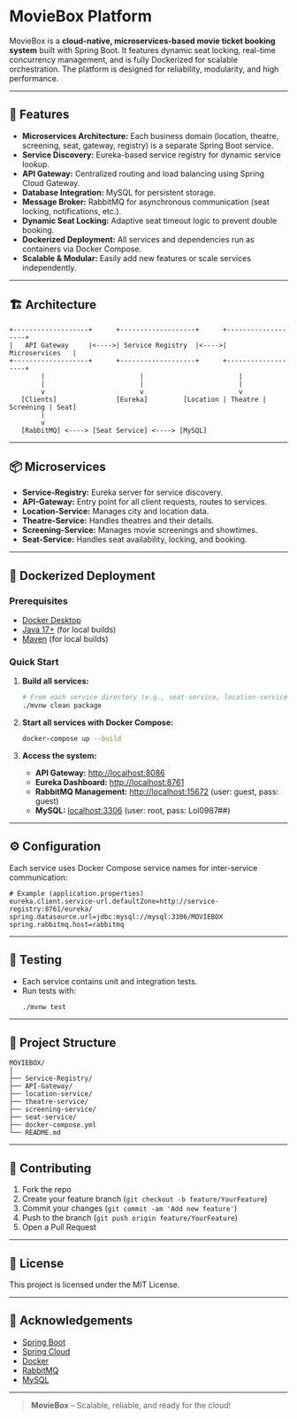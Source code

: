 # MovieBox Platform

MovieBox is a **cloud-native, microservices-based movie ticket booking system** built with Spring Boot. It features dynamic seat locking, real-time concurrency management, and is fully Dockerized for scalable orchestration. The platform is designed for reliability, modularity, and high performance.

---

## 🚀 Features

- **Microservices Architecture:** Each business domain (location, theatre, screening, seat, gateway, registry) is a separate Spring Boot service.
- **Service Discovery:** Eureka-based service registry for dynamic service lookup.
- **API Gateway:** Centralized routing and load balancing using Spring Cloud Gateway.
- **Database Integration:** MySQL for persistent storage.
- **Message Broker:** RabbitMQ for asynchronous communication (seat locking, notifications, etc.).
- **Dynamic Seat Locking:** Adaptive seat timeout logic to prevent double booking.
- **Dockerized Deployment:** All services and dependencies run as containers via Docker Compose.
- **Scalable & Modular:** Easily add new features or scale services independently.

---

## 🏗️ Architecture

```
+-------------------+      +-------------------+      +-------------------+
|   API Gateway     |<---->| Service Registry  |<---->|   Microservices   |
+-------------------+      +-------------------+      +-------------------+
        |                        |                        |
        |                        |                        |
        v                        v                        v
   [Clients]               [Eureka]         [Location | Theatre | Screening | Seat]
        |
        v
   [RabbitMQ] <----> [Seat Service] <----> [MySQL]
```

---

## 📦 Microservices

- **Service-Registry:** Eureka server for service discovery.
- **API-Gateway:** Entry point for all client requests, routes to services.
- **Location-Service:** Manages city and location data.
- **Theatre-Service:** Handles theatres and their details.
- **Screening-Service:** Manages movie screenings and showtimes.
- **Seat-Service:** Handles seat availability, locking, and booking.

---

## 🐳 Dockerized Deployment

### Prerequisites

- [Docker Desktop](https://www.docker.com/products/docker-desktop)
- [Java 17+](https://adoptopenjdk.net/) (for local builds)
- [Maven](https://maven.apache.org/) (for local builds)

### Quick Start

1. **Build all services:**

   ```sh
   # From each service directory (e.g., seat-service, location-service, etc.)
   ./mvnw clean package
   ```

2. **Start all services with Docker Compose:**

   ```sh
   docker-compose up --build
   ```

3. **Access the system:**
   - **API Gateway:** [http://localhost:8086](http://localhost:8086)
   - **Eureka Dashboard:** [http://localhost:8761](http://localhost:8761)
   - **RabbitMQ Management:** [http://localhost:15672](http://localhost:15672) (user: guest, pass: guest)
   - **MySQL:** [localhost:3306](localhost:3306) (user: root, pass: Lol0987##)

---

## ⚙️ Configuration

Each service uses Docker Compose service names for inter-service communication:

```properties
# Example (application.properties)
eureka.client.service-url.defaultZone=http://service-registry:8761/eureka/
spring.datasource.url=jdbc:mysql://mysql:3306/MOVIEBOX
spring.rabbitmq.host=rabbitmq
```

---

## 🧪 Testing

- Each service contains unit and integration tests.
- Run tests with:
  ```sh
  ./mvnw test
  ```

---

## 📁 Project Structure

```
MOVIEBOX/
│
├── Service-Registry/
├── API-Gateway/
├── location-service/
├── theatre-service/
├── screening-service/
├── seat-service/
├── docker-compose.yml
└── README.md
```

---

## 🤝 Contributing

1. Fork the repo
2. Create your feature branch (`git checkout -b feature/YourFeature`)
3. Commit your changes (`git commit -am 'Add new feature'`)
4. Push to the branch (`git push origin feature/YourFeature`)
5. Open a Pull Request

---

## 📜 License

This project is licensed under the MIT License.

---

## 🙏 Acknowledgements

- [Spring Boot](https://spring.io/projects/spring-boot)
- [Spring Cloud](https://spring.io/projects/spring-cloud)
- [Docker](https://www.docker.com/)
- [RabbitMQ](https://www.rabbitmq.com/)
- [MySQL](https://www.mysql.com/)

---

> **MovieBox** – Scalable, reliable, and ready for the cloud!
